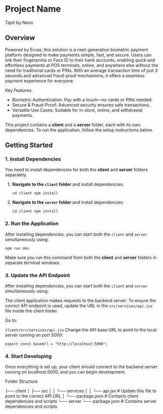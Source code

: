 # Project Name

Tapit by Neon

## Overview

Powered by Ercas, this solution is a next-generation biometric payment platform designed to make payments simple, fast, and secure. Users can link their fingerprints or Face ID to their bank accounts, enabling quick and effortless payments at POS terminals, online, and anywhere else without the need for traditional cards or PINs. With an average transaction time of just 3 seconds and advanced fraud-proof mechanisms, it offers a seamless payment experience for everyone.

Key Features:

- Biometric Authentication: Pay with a touch—no cards or PINs needed.
- Secure & Fraud-Proof: Advanced security ensures safe transactions.
- Versatile Use Cases: Suitable for in-store, online, and withdrawal payments.

This project contains a **client** and a **server** folder, each with its own dependencies. To run the application, follow the setup instructions below.

## Getting Started

### 1. Install Dependencies

You need to install dependencies for both the **client** and **server** folders separately.

1. **Navigate to the `client` folder** and install dependencies:

   `cd client
npm install`

2. **Navigate to the `server` folder** and install dependencies:

   `cd client
npm install`

### 2. Run the Application

After installing dependencies, you can start both the `client` and `server` simultaneously using:

`npm run dev`

Make sure you run this command from both the **client** and **server** folders in separate terminal windows.

### 3. Update the API Endpoint

After installing dependencies, you can start both the `client` and `server` simultaneously using:

The client application makes requests to the backend server. To ensure the correct API endpoint is used, update the URL in the `src/services/api.jsx` file inside the client folder.

Go to:

`client/src/services/api.jsx`
Change the API base URL to point to the local server running on port 5000:

`export const baseUrl = "http://localhost:5000";`

### 4. Start Developing

Once everything is set up, your client should connect to the backend server running on localhost:5000, and you can begin development.

Folder Structure

├── client
│ ├── src
│ │ └── services
│ │ └── api.jsx # Update this file to point to the correct API URL
│ └── package.json # Contains client dependencies and scripts
└── server
└── package.json # Contains server dependencies and scripts
